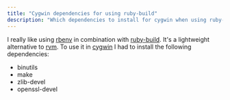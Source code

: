 ```yaml
---
title: "Cygwin dependencies for using ruby-build"
description: "Which dependencies to install for cygwin when using ruby-build."
---
```


I really like using [rbenv](https://github.com/sstephenson/rbenv) in combination with [ruby-build](https://github.com/sstephenson/ruby-build). It's a lightweight alternative to [rvm](rvm.io). To use it in [cygwin](http://cygwin.com/) I had to install the following dependencies:

*   binutils
*   make
*   zlib-devel
*   openssl-devel